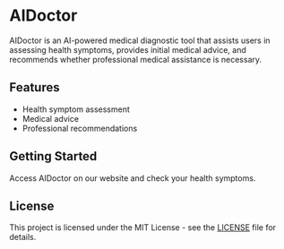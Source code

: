# AIDoctor

AIDoctor is an AI-powered medical diagnostic tool that assists users in assessing health symptoms, provides initial medical advice, and recommends whether professional medical assistance is necessary.

## Features
- Health symptom assessment
- Medical advice
- Professional recommendations

## Getting Started
Access AIDoctor on our website and check your health symptoms.

## License
This project is licensed under the MIT License - see the [LICENSE](LICENSE) file for details.
